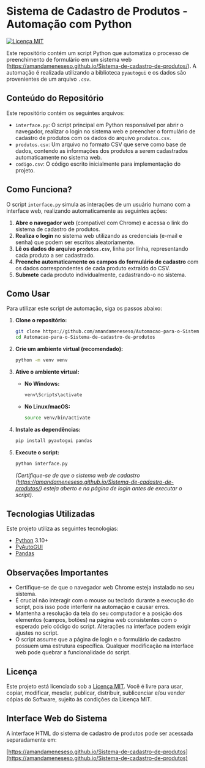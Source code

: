 # Sistema de Cadastro de Produtos - Automação com Python

[![Licença MIT](https://img.shields.io/badge/License-MIT-yellow.svg)](https://opensource.org/licenses/MIT)

Este repositório contém um script Python que automatiza o processo de preenchimento de formulário em um sistema web (https://amandameneseso.github.io/Sistema-de-cadastro-de-produtos/). A automação é realizada utilizando a biblioteca `pyautogui` e os dados são provenientes de um arquivo `.csv`.

## Conteúdo do Repositório

Este repositório contém os seguintes arquivos:

-   `interface.py`: O script principal em Python responsável por abrir o navegador, realizar o login no sistema web e preencher o formulário de cadastro de produtos com os dados do arquivo `produtos.csv`.
-   `produtos.csv`: Um arquivo no formato CSV que serve como base de dados, contendo as informações dos produtos a serem cadastrados automaticamente no sistema web.
-   `codigo.csv`: O código escrito inicialmente para implementação do projeto.

## Como Funciona?

O script `interface.py` simula as interações de um usuário humano com a interface web, realizando automaticamente as seguintes ações:

1.  **Abre o navegador web** (compatível com Chrome) e acessa o link do sistema de cadastro de produtos.
2.  **Realiza o login** no sistema web utilizando as credenciais (e-mail e senha) que podem ser escritos aleatoriamente.
3.  **Lê os dados do arquivo `produtos.csv`**, linha por linha, representando cada produto a ser cadastrado.
4.  **Preenche automaticamente os campos do formulário de cadastro** com os dados correspondentes de cada produto extraído do CSV.
5.  **Submete** cada produto individualmente, cadastrando-o no sistema.

##  Como Usar

Para utilizar este script de automação, siga os passos abaixo:

1.  **Clone o repositório:**
    ```bash
    git clone https://github.com/amandameneseso/Automacao-para-o-Sistema-de-cadastro-de-produtos.git
    cd Automacao-para-o-Sistema-de-cadastro-de-produtos
    ```
    
2.  **Crie um ambiente virtual (recomendado):**
    ```bash
    python -m venv venv
    ```

3.  **Ative o ambiente virtual:**
    * **No Windows:**
        ```bash
        venv\Scripts\activate
        ```
    * **No Linux/macOS:**
        ```bash
        source venv/bin/activate
        ```

4.  **Instale as dependências:**
    ```bash
    pip install pyautogui pandas
    ```

5.  **Execute o script:**
    ```bash
    python interface.py
    ```
    *(Certifique-se de que o sistema web de cadastro (https://amandameneseso.github.io/Sistema-de-cadastro-de-produtos/) esteja aberto e na página de login antes de executar o script).*

## Tecnologias Utilizadas

Este projeto utiliza as seguintes tecnologias:

-   [Python](https://www.python.org/) 3.10+
-   [PyAutoGUI](https://pyautogui.readthedocs.io/)
-   [Pandas](https://pandas.pydata.org/)

##  Observações Importantes

-   Certifique-se de que o navegador web Chrome esteja instalado no seu sistema.
-   É crucial não interagir com o mouse ou teclado durante a execução do script, pois isso pode interferir na automação e causar erros.
-   Mantenha a resolução da tela do seu computador e a posição dos elementos (campos, botões) na página web consistentes com o esperado pelo código do script. Alterações na interface podem exigir ajustes no script.
-   O script assume que a página de login e o formulário de cadastro possuem uma estrutura específica. Qualquer modificação na interface web pode quebrar a funcionalidade do script.

## Licença

Este projeto está licenciado sob a [Licença MIT](https://opensource.org/licenses/MIT). Você é livre para usar, copiar, modificar, mesclar, publicar, distribuir, sublicenciar e/ou vender cópias do Software, sujeito às condições da Licença MIT.

## Interface Web do Sistema

A interface HTML do sistema de cadastro de produtos pode ser acessada separadamente em:

[https://amandameneseso.github.io/Sistema-de-cadastro-de-produtos](https://amandameneseso.github.io/Sistema-de-cadastro-de-produtos)
